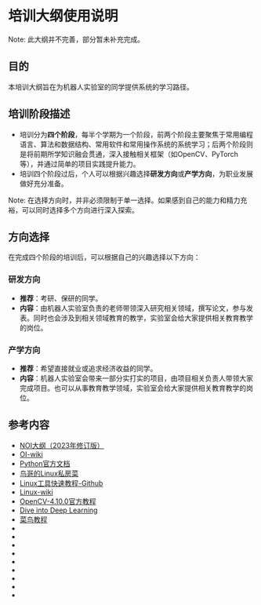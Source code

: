 # 培训大纲使用说明

Note: 此大纲并不完善，部分暂未补充完成。

## 目的

本培训大纲旨在为机器人实验室的同学提供系统的学习路径。

## 培训阶段描述

- 培训分为**四个阶段**，每半个学期为一个阶段，前两个阶段主要聚焦于常用编程语言、算法和数据结构、常用软件和常用操作系统的系统学习；后两个阶段则是将前期所学知识融会贯通，深入接触相关框架（如OpenCV、PyTorch等），并通过简单的项目实践提升能力。
- 培训四个阶段过后，个人可以根据兴趣选择**研发方向**或**产学方向**，为职业发展做好充分准备。

Note: 在选择方向时，并非必须限制于单一选择。如果感到自己的能力和精力充裕，可以同时选择多个方向进行深入探索。

## 方向选择

在完成四个阶段的培训后，可以根据自己的兴趣选择以下方向：

### 研发方向

- **推荐**：考研、保研的同学。
- **内容**：由机器人实验室负责的老师带领深入研究相关领域，撰写论文，参与发表。同时也会涉及到相关领域教育的教学，实验室会给大家提供相关教育教学的岗位。

### 产学方向

- **推荐**：希望直接就业或追求经济收益的同学。
- **内容**：机器人实验室会带来一部分实打实的项目，由项目相关负责人带领大家完成项目。也可以从事教育教学领域，实验室会给大家提供相关教育教学的岗位。

## 参考内容

- [NOI大纲（2023年修订版）](https://www.noi.cn/xw/2023-03-15/788060.shtml)
- [OI-wiki](https://oi-wiki.org/)
- [Python官方文档](https://www.python.org/doc/)
- [鸟哥的Linux私房菜](http://cn.linux.vbird.org/)
- [Linux工具快速教程-Github](https://linuxtools-rst.readthedocs.io/zh-cn/latest/)
- [Linux-wiki](https://de.wikipedia.org/wiki/Linux)
- [OpenCV-4.10.0官方教程](https://docs.opencv.org/4.10.0/d9/df8/tutorial_root.html)
- [Dive into Deep Learning](https://D2L.ai)
- [菜鸟教程](https://www.runoob.com/)
- []()
- []()
- []()
- []()
- []()
- []()
- []()
- []()
- []()
